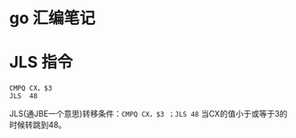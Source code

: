 # go 汇编笔记


# JLS 指令
```assembly
CMPQ CX，$3
JLS  48  
```

JLS(通JBE一个意思)转移条件：`CMPQ CX，$3 ；JLS 48` 当CX的值小于或等于3的时候转跳到48。